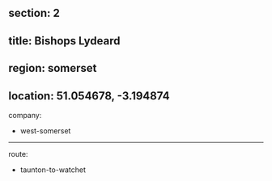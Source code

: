 section: 2
----
title: Bishops Lydeard
----
region: somerset
----
location: 51.054678, -3.194874
----
company:
- west-somerset
----
route:
- taunton-to-watchet
